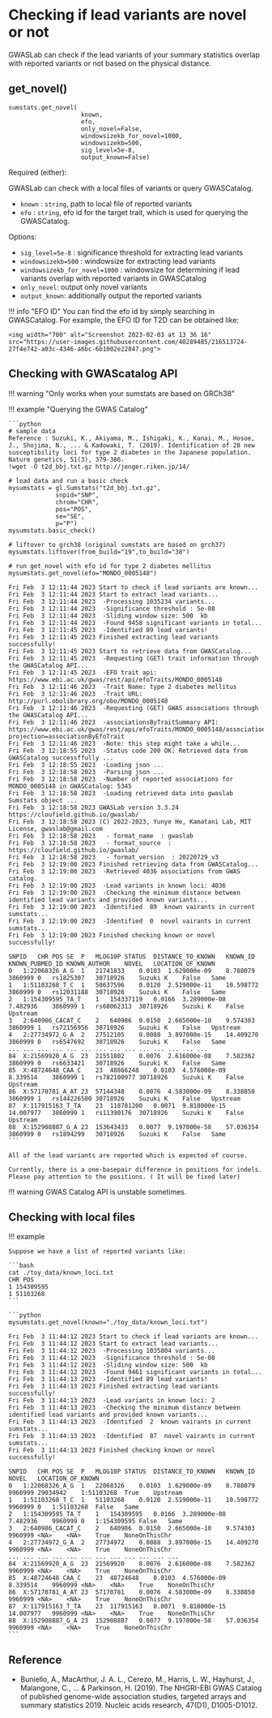 
# Checking if lead variants are novel or not

GWASLab can check if the lead variants of your summary statistics overlap with reported variants or not based on the physical distance.

## get_novel()

```
sumstats.get_novel(
                    known,
                    efo,
                    only_novel=False,
                    windowsizekb_for_novel=1000,
                    windowsizekb=500,
                    sig_level=5e-8,
                    output_known=False)
```

Required (either):

GWASLab can check with a local files of variants or query GWASCatalog.

- `known` : `string`, path to local file of reported variants
- `efo` : `string`, efo id for the target trait, which is used for querying the GWASCatalog.

Options:

- `sig_level=5e-8` : significance threshold for extracting lead variants
- `windowsizekb=500` : windowsize for extracting lead variants
- `windowsizekb_for_novel=1000` : windowsize for determining if lead variants overlap with reported variants in GWASCatalog
- `only_novel`: output only novel variants
- `output_known`: additionally output the reported variants

!!! info "EFO ID"
    You can find the efo id by simply searching in GWASCatalog. For example, the EFO ID for T2D can be obtained like:
    
    <img width="700" alt="Screenshot 2023-02-03 at 13 36 16" src="https://user-images.githubusercontent.com/40289485/216513724-27f4e742-a03c-4346-a6bc-6b1002e22847.png">

## Checking with GWAScatalog API 

!!! warning "Only works when your sumstats are based on GRCh38" 

!!! example "Querying the GWAS Catalog"

    ```python
    # sample data
    Reference : Suzuki, K., Akiyama, M., Ishigaki, K., Kanai, M., Hosoe, J., Shojima, N., ... & Kadowaki, T. (2019). Identification of 28 new     susceptibility loci for type 2 diabetes in the Japanese population. Nature genetics, 51(3), 379-386.
    !wget -O t2d_bbj.txt.gz http://jenger.riken.jp/14/
    
    # load data and run a basic check
    mysumstats = gl.Sumstats("t2d_bbj.txt.gz",
                 snpid="SNP",
                 chrom="CHR",
                 pos="POS",
                 se="SE",
                 p="P")
    mysumstats.basic_check()

    # liftover to grch38 (original sumstats are based on grch37)
    mysumstats.liftover(from_build="19",to_build="38")

    # run get_novel with efo id for type 2 diabetes mellitus
    mysumstats.get_novel(efo="MONDO_0005148")

    Fri Feb  3 12:11:44 2023 Start to check if lead variants are known...
    Fri Feb  3 12:11:44 2023 Start to extract lead variants...
    Fri Feb  3 12:11:44 2023  -Processing 1035234 variants...
    Fri Feb  3 12:11:44 2023  -Significance threshold : 5e-08
    Fri Feb  3 12:11:44 2023  -Sliding window size: 500  kb
    Fri Feb  3 12:11:44 2023  -Found 9458 significant variants in total...
    Fri Feb  3 12:11:45 2023  -Identified 89 lead variants!
    Fri Feb  3 12:11:45 2023 Finished extracting lead variants successfully!
    Fri Feb  3 12:11:45 2023 Start to retrieve data from GWASCatalog...
    Fri Feb  3 12:11:45 2023  -Requesting (GET) trait information through the GWASCatalog API...
    Fri Feb  3 12:11:45 2023  -EFO trait api: https://www.ebi.ac.uk/gwas/rest/api/efoTraits/MONDO_0005148
    Fri Feb  3 12:11:46 2023  -Trait Name: type 2 diabetes mellitus
    Fri Feb  3 12:11:46 2023  -Trait URL: http://purl.obolibrary.org/obo/MONDO_0005148
    Fri Feb  3 12:11:46 2023  -Requesting (GET) GWAS associations through the GWASCatalog API...
    Fri Feb  3 12:11:46 2023  -associationsByTraitSummary API: https://www.ebi.ac.uk/gwas/rest/api/efoTraits/MONDO_0005148/associations?    projection=associationByEfoTrait
    Fri Feb  3 12:11:46 2023  -Note: this step might take a while...
    Fri Feb  3 12:18:55 2023  -Status code 200 OK: Retrieved data from GWASCatalog successffully ...
    Fri Feb  3 12:18:55 2023  -Loading json ...
    Fri Feb  3 12:18:58 2023  -Parsing json ...
    Fri Feb  3 12:18:58 2023  -Number of reported associations for MONDO_0005148 in GWASCatalog: 5345
    Fri Feb  3 12:18:58 2023  -Loading retrieved data into gwaslab Sumstats object ...
    Fri Feb  3 12:18:58 2023 GWASLab version 3.3.24 https://cloufield.github.io/gwaslab/
    Fri Feb  3 12:18:58 2023 (C) 2022-2023, Yunye He, Kamatani Lab, MIT License, gwaslab@gmail.com
    Fri Feb  3 12:18:58 2023   - format_name  : gwaslab
    Fri Feb  3 12:18:58 2023   - format_source  : https://cloufield.github.io/gwaslab/
    Fri Feb  3 12:18:58 2023   - format_version  : 20220729_v3
    Fri Feb  3 12:19:00 2023 Finished retrieving data from GWASCatalog...
    Fri Feb  3 12:19:00 2023  -Retrieved 4036 associations from GWAS catalog.
    Fri Feb  3 12:19:00 2023  -Lead variants in known loci: 4036
    Fri Feb  3 12:19:00 2023  -Checking the minimum distance between identified lead variants and provided known variants...
    Fri Feb  3 12:19:00 2023  -Identified  89  known vairants in current sumstats...
    Fri Feb  3 12:19:00 2023  -Identified  0  novel vairants in current sumstats...
    Fri Feb  3 12:19:00 2023 Finished checking known or novel successfully!
    
    SNPID	CHR	POS	SE	P	MLOG10P	STATUS	DISTANCE_TO_KNOWN	KNOWN_ID	KNOWN_PUBMED_ID	KNOWN_AUTHOR	NOVEL	LOCATION_OF_KNOWN
    0	1:22068326_A_G	1	21741833	0.0103	1.629000e-09	8.788079	3860999	0	rs1825307	30718926	Suzuki K	False	Same
    1	1:51103268_T_C	1	50637596	0.0120	2.519000e-11	10.598772	3860999	0	rs12031188	30718926	Suzuki K	False	Same
    2	1:154309595_TA_T	1	154337119	0.0166	3.289000e-08	7.482936	3860999	1	rs68062313	30718926	Suzuki K	False	    Upstream
    3	2:640986_CACAT_C	2	640986	0.0150	2.665000e-10	9.574303	3860999	1	rs72156956	30718926	Suzuki K	False	Upstream
    4	2:27734972_G_A	2	27512105	0.0088	3.897000e-15	14.409270	3860999	0	rs6547692	30718926	Suzuki K	False	Same
    ...	...	...	...	...	...	...	...	...	...	...	...	...	...
    84	X:21569920_A_G	23	21551802	0.0076	2.616000e-08	7.582362	3860999	0	rs6633421	30718926	Suzuki K	False	Same
    85	X:48724648_CAA_C	23	48866248	0.0103	4.576000e-09	8.339514	3860999	1	rs782100977	30718926	Suzuki K	False	    Upstream
    86	X:57170781_A_AT	23	57144348	0.0076	4.583000e-09	8.338850	3860999	1	rs144226500	30718926	Suzuki K	False	Upstream
    87	X:117915163_T_TA	23	118781200	0.0071	9.818000e-15	14.007977	3860999	1	rs11390176	30718926	Suzuki K	False	    Upstream
    88	X:152908887_G_A	23	153643433	0.0077	9.197000e-58	57.036354	3860999	0	rs1894299	30718926	Suzuki K	False	Same
    ```
    
    All of the lead variants are reported which is expected of course. 

    Currently, there is a one-basepair difference in positions for indels. Please pay attention to the positions. ( It will be fixed later)

!!! warning 
    GWAS Catalog API is unstable sometimes.

## Checking with local files

!!! example
    
    Suppose we have a list of reported variants like:

    ```bash
    cat ./toy_data/known_loci.txt
    CHR POS
    1 154309595
    1 51103268
    ```

    ```python
    mysumstats.get_novel(known="./toy_data/known_loci.txt")
    
    Fri Feb  3 11:44:12 2023 Start to check if lead variants are known...
    Fri Feb  3 11:44:12 2023 Start to extract lead variants...
    Fri Feb  3 11:44:12 2023  -Processing 1035804 variants...
    Fri Feb  3 11:44:12 2023  -Significance threshold : 5e-08
    Fri Feb  3 11:44:12 2023  -Sliding window size: 500  kb
    Fri Feb  3 11:44:12 2023  -Found 9461 significant variants in total...
    Fri Feb  3 11:44:13 2023  -Identified 89 lead variants!
    Fri Feb  3 11:44:13 2023 Finished extracting lead variants successfully!
    Fri Feb  3 11:44:13 2023  -Lead variants in known loci: 2
    Fri Feb  3 11:44:13 2023  -Checking the minimum distance between identified lead variants and provided known variants...
    Fri Feb  3 11:44:13 2023  -Identified  2  known vairants in current sumstats...
    Fri Feb  3 11:44:13 2023  -Identified  87  novel vairants in current sumstats...
    Fri Feb  3 11:44:13 2023 Finished checking known or novel successfully!
    
    SNPID	CHR	POS	SE	P	MLOG10P	STATUS	DISTANCE_TO_KNOWN	KNOWN_ID	NOVEL	LOCATION_OF_KNOWN
    0	1:22068326_A_G	1	22068326	0.0103	1.629000e-09	8.788079	9960999	29034942	1:51103268	True	Upstream
    1	1:51103268_T_C	1	51103268	0.0120	2.519000e-11	10.598772	9960999	0	1:51103268	False	Same
    2	1:154309595_TA_T	1	154309595	0.0166	3.289000e-08	7.482936	9960999	0	1:154309595	False	Same
    3	2:640986_CACAT_C	2	640986	0.0150	2.665000e-10	9.574303	9960999	<NA>	<NA>	True	NoneOnThisChr
    4	2:27734972_G_A	2	27734972	0.0088	3.897000e-15	14.409270	9960999	<NA>	<NA>	True	NoneOnThisChr
    ...	...	...	...	...	...	...	...	...	...	...	...
    84	X:21569920_A_G	23	21569920	0.0076	2.616000e-08	7.582362	9960999	<NA>	<NA>	True	NoneOnThisChr
    85	X:48724648_CAA_C	23	48724648	0.0103	4.576000e-09	8.339514	9960999	<NA>	<NA>	True	NoneOnThisChr
    86	X:57170781_A_AT	23	57170781	0.0076	4.583000e-09	8.338850	9960999	<NA>	<NA>	True	NoneOnThisChr
    87	X:117915163_T_TA	23	117915163	0.0071	9.818000e-15	14.007977	9960999	<NA>	<NA>	True	NoneOnThisChr
    88	X:152908887_G_A	23	152908887	0.0077	9.197000e-58	57.036354	9960999	<NA>	<NA>	True	NoneOnThisChr
    ```

## Reference

- Buniello, A., MacArthur, J. A. L., Cerezo, M., Harris, L. W., Hayhurst, J., Malangone, C., ... & Parkinson, H. (2019). The NHGRI-EBI GWAS Catalog of published genome-wide association studies, targeted arrays and summary statistics 2019. Nucleic acids research, 47(D1), D1005-D1012.

